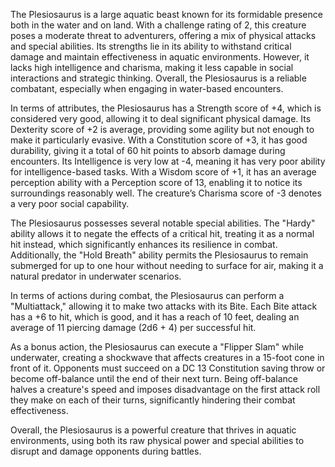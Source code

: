 The Plesiosaurus is a large aquatic beast known for its formidable presence both in the water and on land. With a challenge rating of 2, this creature poses a moderate threat to adventurers, offering a mix of physical attacks and special abilities. Its strengths lie in its ability to withstand critical damage and maintain effectiveness in aquatic environments. However, it lacks high intelligence and charisma, making it less capable in social interactions and strategic thinking. Overall, the Plesiosaurus is a reliable combatant, especially when engaging in water-based encounters.

In terms of attributes, the Plesiosaurus has a Strength score of +4, which is considered very good, allowing it to deal significant physical damage. Its Dexterity score of +2 is average, providing some agility but not enough to make it particularly evasive. With a Constitution score of +3, it has good durability, giving it a total of 60 hit points to absorb damage during encounters. Its Intelligence is very low at -4, meaning it has very poor ability for intelligence-based tasks. With a Wisdom score of +1, it has an average perception ability with a Perception score of 13, enabling it to notice its surroundings reasonably well. The creature’s Charisma score of -3 denotes a very poor social capability.

The Plesiosaurus possesses several notable special abilities. The "Hardy" ability allows it to negate the effects of a critical hit, treating it as a normal hit instead, which significantly enhances its resilience in combat. Additionally, the "Hold Breath" ability permits the Plesiosaurus to remain submerged for up to one hour without needing to surface for air, making it a natural predator in underwater scenarios.

In terms of actions during combat, the Plesiosaurus can perform a "Multiattack," allowing it to make two attacks with its Bite. Each Bite attack has a +6 to hit, which is good, and it has a reach of 10 feet, dealing an average of 11 piercing damage (2d6 + 4) per successful hit. 

As a bonus action, the Plesiosaurus can execute a "Flipper Slam" while underwater, creating a shockwave that affects creatures in a 15-foot cone in front of it. Opponents must succeed on a DC 13 Constitution saving throw or become off-balance until the end of their next turn. Being off-balance halves a creature's speed and imposes disadvantage on the first attack roll they make on each of their turns, significantly hindering their combat effectiveness.

Overall, the Plesiosaurus is a powerful creature that thrives in aquatic environments, using both its raw physical power and special abilities to disrupt and damage opponents during battles.